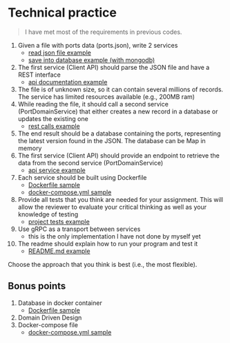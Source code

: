 # Technical practice

> I have met most of the requirements in previous codes.

1. Given a file with ports data (ports.json), write 2 services
    - [read json file example](https://github.com/ozzono/go-snippets/blob/3ccdb77860e389ad1f77eacc4a86cda67ae01434/readjson.go#L26)
    - [save into database example (with mongodb)](https://github.com/ozzono/portfolio/blob/master/apis/todolist/database/database.go)
1. The first service (Client API) should parse the JSON file and have a REST interface
    - [api documentation example](https://github.com/ozzono/portfolio/tree/master/apis/request)
1. The file is of unknown size, so it can contain several millions of records. The service has limited resources available (e.g., 200MB ram)
1. While reading the file, it should call a second service (PortDomainService) that either creates a new record in a database or updates the existing one
    - [rest calls example](https://github.com/ozzono/portfolio/blob/master/apis/request/requests/request.go)
1. The end result should be a database containing the ports, representing the latest version found in the JSON. The database can be Map in memory
1. The first service (Client API) should provide an endpoint to retrieve the data from the second service (PortDomainService)
    - [api service example](https://github.com/ozzono/portfolio/blob/master/apis/request/main.go)
1. Each service should be built using Dockerfile
    - [Dockerfile sample](https://github.com/ozzono/portfolio/blob/master/apis/request/Dockerfile)
    - [docker-compose.yml sample](https://github.com/ozzono/portfolio/blob/master/apis/request/docker-compose.yml)
1. Provide all tests that you think are needed for your assignment. This will allow the reviewer to evaluate your critical thinking as well as your knowledge of testing
    - [project tests example](https://github.com/ozzono/portfolio/tree/master/apis/request#available-tests)
1. Use gRPC as a transport between services
    - this is the only implementation I have not done by myself yet
1. The readme should explain how to run your program and test it
    - [README.md example](https://github.com/ozzono/portfolio/blob/master/apis/request/README.md)

Choose the approach that you think is best (i.e., the most flexible).

## Bonus points

1. Database in docker container
    - [Dockerfile sample](https://github.com/ozzono/portfolio/blob/master/apis/request/Dockerfile)
1. Domain Driven Design
1. Docker-compose file
    - [docker-compose.yml sample](https://github.com/ozzono/portfolio/blob/master/apis/request/docker-compose.yml)

